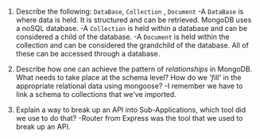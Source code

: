 1.  Describe the following: `DataBase`, `Collection` , `Document`
    -A `DataBase` is where data is held.  It is structured and can be retrieved.  MongoDB uses a noSQL database.
    -A `Collection` is held within a database and can be considered a child of the database.
    -A `Document` is held within the collection and can be considered the grandchild of the database.
    All of these can be accessed through a database.

1.  Describe how one can achieve the pattern of _relationships_ in MongoDB. What
    needs to take place at the schema level? How do we _'fill'_ in the
    appropriate relational data using mongoose?
    -I remember we have to link a schema to collections that we've imported.
1.  Explain a way to break up an API into Sub-Applications, which tool did we use to do that?
    -Router from Express was the tool that we used to break up an API.
